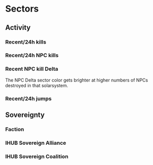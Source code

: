 # Sectors
## Activity
### Recent/24h kills
### Recent/24h NPC kills
### Recent NPC kill Delta
The NPC Delta sector color gets brighter at higher numbers of NPCs destroyed in that solarsystem.
### Recent/24h jumps

## Sovereignty
### Faction
### IHUB Sovereign Alliance
### IHUB Sovereign Coalition



<!--stackedit_data:
eyJoaXN0b3J5IjpbLTU2ODUzODEyOSw3MTQxNTg3NDEsLTY4Nz
kzNzUwMiwxMzA3MTcxNTM2XX0=
-->